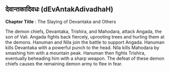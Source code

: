 ## देवान्तकादिवधः (dEvAntakAdivadhaH)
**Chapter Title** : The Slaying of Devantaka and Others

The demon chiefs, Devantaka, Trishira, and Mahodara, attack Angada, the son of Vali. Angada fights back fiercely, uprooting trees and hurling them at the demons. Hanuman and Nila join the battle to support Angada. Hanuman kills Devantaka with a powerful punch to the head. Nila kills Mahodara by smashing him with a mountain peak. Hanuman then fights Trishira, eventually beheading him with a sharp weapon. The defeat of these demon chiefs causes the remaining demon army to flee in fear.